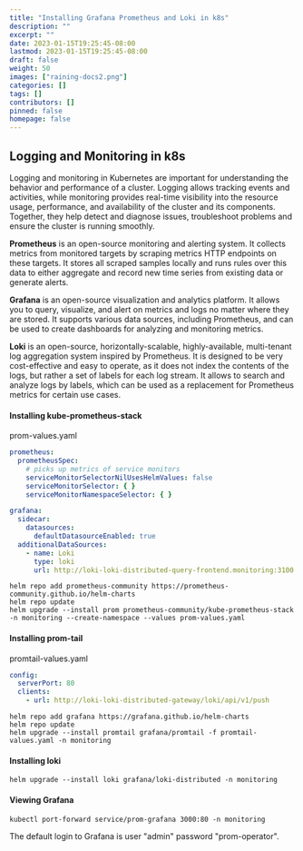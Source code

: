 ```yaml
---
title: "Installing Grafana Prometheus and Loki in k8s"
description: ""
excerpt: ""
date: 2023-01-15T19:25:45-08:00
lastmod: 2023-01-15T19:25:45-08:00
draft: false
weight: 50
images: ["raining-docs2.png"]
categories: []
tags: []
contributors: []
pinned: false
homepage: false
---
```

## Logging and Monitoring in k8s
Logging and monitoring in Kubernetes are important for understanding the behavior and performance of a cluster. Logging
allows tracking events and activities, while monitoring provides real-time visibility into the resource usage,
performance, and availability of the cluster and its components. Together, they help detect and diagnose issues,
troubleshoot problems and ensure the cluster is running smoothly.

**Prometheus** is an open-source monitoring and alerting system. It collects metrics from monitored targets by scraping
metrics HTTP endpoints on these targets. It stores all scraped samples locally and runs rules over this data to either
aggregate and record new time series from existing data or generate alerts.

**Grafana** is an open-source visualization and analytics platform. It allows you to query, visualize, and alert on
metrics and logs no matter where they are stored. It supports various data sources, including Prometheus, and can be
used to create dashboards for analyzing and monitoring metrics.

**Loki** is an open-source, horizontally-scalable, highly-available, multi-tenant log aggregation system inspired by
Prometheus. It is designed to be very cost-effective and easy to operate, as it does not index the contents of the logs,
but rather a set of labels for each log stream. It allows to search and analyze logs by labels, which can be used as a
replacement for Prometheus metrics for certain use cases.

#### Installing kube-prometheus-stack

prom-values.yaml

```yaml
prometheus:
  prometheusSpec:
    # picks up metrics of service monitors
    serviceMonitorSelectorNilUsesHelmValues: false
    serviceMonitorSelector: { }
    serviceMonitorNamespaceSelector: { }

grafana:
  sidecar:
    datasources:
      defaultDatasourceEnabled: true
  additionalDataSources:
    - name: Loki
      type: loki
      url: http://loki-loki-distributed-query-frontend.monitoring:3100

```

```shell
helm repo add prometheus-community https://prometheus-community.github.io/helm-charts
helm repo update
helm upgrade --install prom prometheus-community/kube-prometheus-stack -n monitoring --create-namespace --values prom-values.yaml
```

#### Installing prom-tail

promtail-values.yaml

```yaml
config:
  serverPort: 80
  clients:
    - url: http://loki-loki-distributed-gateway/loki/api/v1/push

```

```shell
helm repo add grafana https://grafana.github.io/helm-charts
helm repo update
helm upgrade --install promtail grafana/promtail -f promtail-values.yaml -n monitoring
```

#### Installing loki

```shell
helm upgrade --install loki grafana/loki-distributed -n monitoring
```

#### Viewing Grafana

```shell
kubectl port-forward service/prom-grafana 3000:80 -n monitoring
```

The default login to Grafana is user "admin" password "prom-operator".


